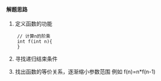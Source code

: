 #### 解题思路

1. 定义函数的功能
```
    // 计算n的阶乘
    int f(int n){
    }
```

2. 寻找递归结束条件

3. 找出函数的等价关系，逐渐缩小参数范围
例如 f(n)=n*f(n-1)
